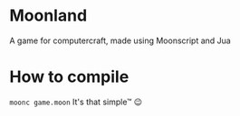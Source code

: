 # Moonland
A game for computercraft, made using Moonscript and Jua

# How to compile
``moonc game.moon``
It's that simple™ 😉
